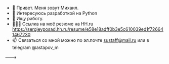- 👋 Привет. Меня зовут Михаил.
- 👀 Интересуюсь разработкой на Python
- 🌱 Ищу работу.
- 👨🏽‍💻 Ссылка на моё резюме на HH.ru https://sergievposad.hh.ru/resume/e58e18adff0b3e5c610039ed1f726641467230
- 📫 Связаться со мной можно по эл.почте sustaff@mail.ru или в telegram @astapov_m


--->
